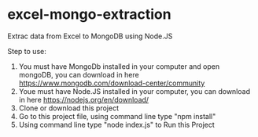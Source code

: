 # excel-mongo-extraction
Extrac data from Excel to MongoDB using Node.JS

Step to use:
1. You must have MongoDb installed in your computer and open mongoDB, you can download in here https://www.mongodb.com/download-center/community
2. Youe must have Node.JS installed in your computer, you can download in here https://nodejs.org/en/download/
3. Clone or download this project
4. Go to this project file, using command line type "npm install"
5. Using command line type "node index.js" to Run this Project
